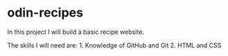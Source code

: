 # odin-recipes

In this project I will build a basic recipe website. 

The skills I will need are: 1. Knowledge of GitHub and Git 2. HTML and CSS 
